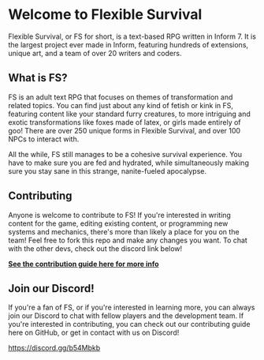# Welcome to Flexible Survival
Flexible Survival, or FS for short, is a text-based RPG written in Inform 7. It is the largest project ever made in Inform, featuring hundreds of extensions, unique art, and a team of over 20 writers and coders.

## What is FS?
FS is an adult text RPG that focuses on themes of transformation and related topics. You can find just about any kind of fetish or kink in FS, featuring content like your standard furry creatures, to more intriguing and exotic transformations like foxes made of latex, or girls made entirely of goo! There are over 250 unique forms in Flexible Survival, and over 100 NPCs to interact with.

All the while, FS still manages to be a cohesive survival experience. You have to make sure you are fed and hydrated, while simultaneously making sure you stay sane in this strange, nanite-fueled apocalypse.

## Contributing
Anyone is welcome to contribute to FS! If you're interested in writing content for the game, editing existing content, or programming new systems and mechanics, there's more than likely a place for you on the team! Feel free to fork this repo and make any changes you want. To chat with the other devs, check out the discord link below!

**[See the contribution guide here for more info](../master/CONTRIBUTING.md)**

## Join our Discord!
If you're a fan of FS, or if you're interested in learning more, you can always join our Discord to chat with fellow players and the development team. If you're interested in contributing, you can check out our contributing guide here on GitHub, or get in contact with us on Discord!

https://discord.gg/b54Mbkb
